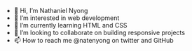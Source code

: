 - 👋 Hi, I’m Nathaniel Nyong
- 👀 I’m interested in web development 
- 🌱 I’m currently learning HTML and CSS
- 💞️ I’m looking to collaborate on building responsive projects 
- 📫 How to reach me @natenyong on twitter and GitHub 

<!---
natenyong/natenyong is a ✨ special ✨ repository because its `README.md` (this file) appears on your GitHub profile.
You can click the Preview link to take a look at your changes.
--->
